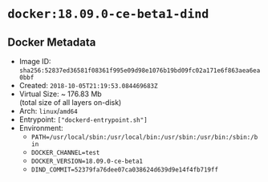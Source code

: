 # `docker:18.09.0-ce-beta1-dind`

## Docker Metadata

- Image ID: `sha256:52837ed36581f08361f995e09d98e1076b19bd09fc02a171e6f863aea6ea0bbf`
- Created: `2018-10-05T21:19:53.084469683Z`
- Virtual Size: ~ 176.83 Mb  
  (total size of all layers on-disk)
- Arch: `linux`/`amd64`
- Entrypoint: `["dockerd-entrypoint.sh"]`
- Environment:
  - `PATH=/usr/local/sbin:/usr/local/bin:/usr/sbin:/usr/bin:/sbin:/bin`
  - `DOCKER_CHANNEL=test`
  - `DOCKER_VERSION=18.09.0-ce-beta1`
  - `DIND_COMMIT=52379fa76dee07ca038624d639d9e14f4fb719ff`
